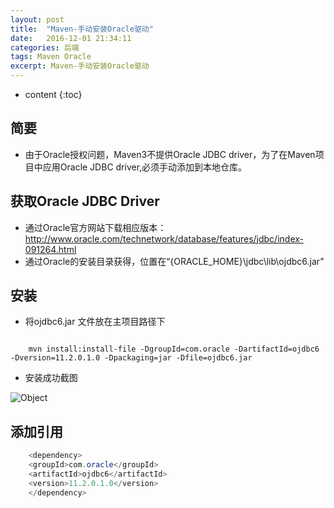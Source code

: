 ```yaml
---
layout: post
title:  "Maven-手动安装Oracle驱动"
date:   2016-12-01 21:34:11
categories: 后端
tags: Maven Oracle
excerpt: Maven-手动安装Oracle驱动
---
```


* content
{:toc}

## 简要

*  由于Oracle授权问题，Maven3不提供Oracle JDBC driver，为了在Maven项目中应用Oracle JDBC driver,必须手动添加到本地仓库。

## 获取Oracle JDBC Driver

*   通过Oracle官方网站下载相应版本：http://www.oracle.com/technetwork/database/features/jdbc/index-091264.html
*   通过Oracle的安装目录获得，位置在“{ORACLE_HOME}\jdbc\lib\ojdbc6.jar”

## 安装

*   将ojdbc6.jar 文件放在主项目路径下

```

    mvn install:install-file -DgroupId=com.oracle -DartifactId=ojdbc6 -Dversion=11.2.0.1.0 -Dpackaging=jar -Dfile=ojdbc6.jar

```
*   安装成功截图

![Object](http://jiaohongwei.github.io/images/2016-12/20161206204445.png)

##  添加引用

``` java
    <dependency>
    <groupId>com.oracle</groupId>
    <artifactId>ojdbc6</artifactId>
    <version>11.2.0.1.0</version>
    </dependency>
```